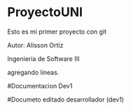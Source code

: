# ProyectoUNI
Esto es mi primer proyecto con git


Autor: Alisson Ortiz  

Ingenieria de Software III

agregando lineas.

#Documentacion Dev1

#Documeto editado desarrollador (dev1)



